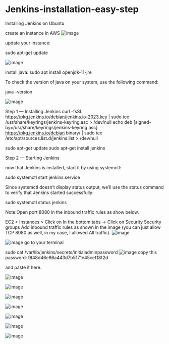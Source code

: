 # Jenkins-installation-easy-step
Installing Jenkins on Ubuntu

create an instance in AWS
![image](https://user-images.githubusercontent.com/114645192/232275131-1a95aeef-3d6b-462d-88f8-d4bd46966dce.png)

update your instance:

sudo apt-get update

![image](https://user-images.githubusercontent.com/114645192/232275164-e10499b5-8988-44ca-8b43-4e77e51c1d6a.png)

install java:
sudo apt install openjdk-11-jre

To check the version of java on your system, use the following command:

java -version

![image](https://user-images.githubusercontent.com/114645192/232275191-b518120d-6b9a-4087-b016-6b0f64ff20f0.png)

Step 1 — Installing Jenkins
curl -fsSL https://pkg.jenkins.io/debian/jenkins.io-2023.key | sudo tee \
  /usr/share/keyrings/jenkins-keyring.asc > /dev/null
echo deb [signed-by=/usr/share/keyrings/jenkins-keyring.asc] \
  https://pkg.jenkins.io/debian binary/ | sudo tee \
  /etc/apt/sources.list.d/jenkins.list > /dev/null
  
sudo apt-get update
sudo apt-get install jenkins

Step 2 — Starting Jenkins

now that Jenkins is installed, start it by using systemctl:

sudo systemctl start jenkins.service

Since systemctl doesn’t display status output, we’ll use the status command to verify that Jenkins started successfully:

sudo systemctl status jenkins

Note:Open port 8080 in the inbound traffic rules as show below.

EC2 > Instances > Click on
In the bottom tabs -> Click on Security
Security groups
Add inbound traffic rules as shown in the image (you can just allow TCP 8080 as well, in my case, I allowed All traffic).
![image](https://user-images.githubusercontent.com/114645192/232275292-48aaa1c8-5509-43d8-9b70-cdb6d0d2dcbb.png)


![image](https://user-images.githubusercontent.com/114645192/232275392-92b15b0d-82cc-4d0d-8f74-c80915ae36df.png)
go to your terminal

sudo cat /var/lib/jenkins/secrets/initialadminpassword
![image](https://user-images.githubusercontent.com/114645192/232275469-18343b8c-512e-4f10-8d36-c59308664530.png)
copy this password: 9f48d46e86a443d7b5171e45cef18f2d

and paste it here.

![image](https://user-images.githubusercontent.com/114645192/232275569-877b8354-d39d-4f6d-9a26-0721fa35bbd8.png)

![image](https://user-images.githubusercontent.com/114645192/232275602-a87c85e2-cb60-4712-8422-acc10140ef71.png)

![image](https://user-images.githubusercontent.com/114645192/232275639-25f8b6a0-5b04-4b16-91d6-64af385dd946.png)

![image](https://user-images.githubusercontent.com/114645192/232275672-c1488e0c-a553-4384-8468-00a293b56ab8.png)

![image](https://user-images.githubusercontent.com/114645192/232275698-2e857620-5ece-49f1-be9d-60b18e36660b.png)

![image](https://user-images.githubusercontent.com/114645192/232275725-082dfae9-e986-4da0-9bec-fec1338cff8e.png)

![image](https://user-images.githubusercontent.com/114645192/232275766-45688ad2-a67f-4d98-9682-a6d8055027bb.png)
